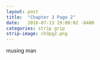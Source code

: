 ```yaml
---
layout: post
title:  "Chapter 3 Page 2"
date:   2016-07-13 19:00:02 -0400
categories: strip grip
strip-image: ch3pg2.png
---
```

musing man   
